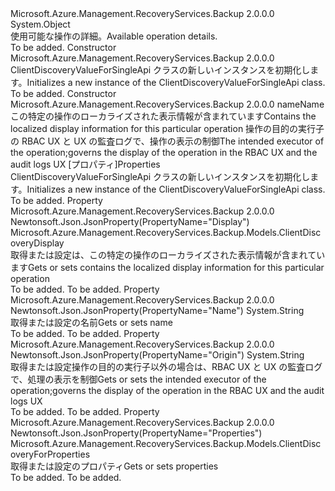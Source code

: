 <Type Name="ClientDiscoveryValueForSingleApi" FullName="Microsoft.Azure.Management.RecoveryServices.Backup.Models.ClientDiscoveryValueForSingleApi">
  <TypeSignature Language="C#" Value="public class ClientDiscoveryValueForSingleApi" />
  <TypeSignature Language="ILAsm" Value=".class public auto ansi beforefieldinit ClientDiscoveryValueForSingleApi extends System.Object" />
  <TypeSignature Language="DocId" Value="T:Microsoft.Azure.Management.RecoveryServices.Backup.Models.ClientDiscoveryValueForSingleApi" />
  <TypeSignature Language="VB.NET" Value="Public Class ClientDiscoveryValueForSingleApi" />
  <TypeSignature Language="F#" Value="type ClientDiscoveryValueForSingleApi = class" />
  <AssemblyInfo>
    <AssemblyName>Microsoft.Azure.Management.RecoveryServices.Backup</AssemblyName>
    <AssemblyVersion>2.0.0.0</AssemblyVersion>
  </AssemblyInfo>
  <Base>
    <BaseTypeName>System.Object</BaseTypeName>
  </Base>
  <Interfaces />
  <Docs>
    <summary>
            <span data-ttu-id="a1361-101">使用可能な操作の詳細。</span><span class="sxs-lookup"><span data-stu-id="a1361-101">Available operation details.</span></span>
            </summary>
    <remarks>To be added.</remarks>
  </Docs>
  <Members>
    <Member MemberName=".ctor">
      <MemberSignature Language="C#" Value="public ClientDiscoveryValueForSingleApi ();" />
      <MemberSignature Language="ILAsm" Value=".method public hidebysig specialname rtspecialname instance void .ctor() cil managed" />
      <MemberSignature Language="DocId" Value="M:Microsoft.Azure.Management.RecoveryServices.Backup.Models.ClientDiscoveryValueForSingleApi.#ctor" />
      <MemberSignature Language="VB.NET" Value="Public Sub New ()" />
      <MemberType>Constructor</MemberType>
      <AssemblyInfo>
        <AssemblyName>Microsoft.Azure.Management.RecoveryServices.Backup</AssemblyName>
        <AssemblyVersion>2.0.0.0</AssemblyVersion>
      </AssemblyInfo>
      <Parameters />
      <Docs>
        <summary>
            <span data-ttu-id="a1361-102">ClientDiscoveryValueForSingleApi クラスの新しいインスタンスを初期化します。</span><span class="sxs-lookup"><span data-stu-id="a1361-102">Initializes a new instance of the ClientDiscoveryValueForSingleApi class.</span></span>
            </summary>
        <remarks>To be added.</remarks>
      </Docs>
    </Member>
    <Member MemberName=".ctor">
      <MemberSignature Language="C#" Value="public ClientDiscoveryValueForSingleApi (string name = null, Microsoft.Azure.Management.RecoveryServices.Backup.Models.ClientDiscoveryDisplay display = null, string origin = null, Microsoft.Azure.Management.RecoveryServices.Backup.Models.ClientDiscoveryForProperties properties = null);" />
      <MemberSignature Language="ILAsm" Value=".method public hidebysig specialname rtspecialname instance void .ctor(string name, class Microsoft.Azure.Management.RecoveryServices.Backup.Models.ClientDiscoveryDisplay display, string origin, class Microsoft.Azure.Management.RecoveryServices.Backup.Models.ClientDiscoveryForProperties properties) cil managed" />
      <MemberSignature Language="DocId" Value="M:Microsoft.Azure.Management.RecoveryServices.Backup.Models.ClientDiscoveryValueForSingleApi.#ctor(System.String,Microsoft.Azure.Management.RecoveryServices.Backup.Models.ClientDiscoveryDisplay,System.String,Microsoft.Azure.Management.RecoveryServices.Backup.Models.ClientDiscoveryForProperties)" />
      <MemberSignature Language="VB.NET" Value="Public Sub New (Optional name As String = null, Optional display As ClientDiscoveryDisplay = null, Optional origin As String = null, Optional properties As ClientDiscoveryForProperties = null)" />
      <MemberSignature Language="F#" Value="new Microsoft.Azure.Management.RecoveryServices.Backup.Models.ClientDiscoveryValueForSingleApi : string * Microsoft.Azure.Management.RecoveryServices.Backup.Models.ClientDiscoveryDisplay * string * Microsoft.Azure.Management.RecoveryServices.Backup.Models.ClientDiscoveryForProperties -&gt; Microsoft.Azure.Management.RecoveryServices.Backup.Models.ClientDiscoveryValueForSingleApi" Usage="new Microsoft.Azure.Management.RecoveryServices.Backup.Models.ClientDiscoveryValueForSingleApi (name, display, origin, properties)" />
      <MemberType>Constructor</MemberType>
      <AssemblyInfo>
        <AssemblyName>Microsoft.Azure.Management.RecoveryServices.Backup</AssemblyName>
        <AssemblyVersion>2.0.0.0</AssemblyVersion>
      </AssemblyInfo>
      <Parameters>
        <Parameter Name="name" Type="System.String" />
        <Parameter Name="display" Type="Microsoft.Azure.Management.RecoveryServices.Backup.Models.ClientDiscoveryDisplay" />
        <Parameter Name="origin" Type="System.String" />
        <Parameter Name="properties" Type="Microsoft.Azure.Management.RecoveryServices.Backup.Models.ClientDiscoveryForProperties" />
      </Parameters>
      <Docs>
        <param name="name"><span data-ttu-id="a1361-103">name</span><span class="sxs-lookup"><span data-stu-id="a1361-103">Name</span></span></param>
        <param name="display"><span data-ttu-id="a1361-104">この特定の操作のローカライズされた表示情報が含まれています</span><span class="sxs-lookup"><span data-stu-id="a1361-104">Contains the localized display information for this particular operation</span></span></param>
        <param name="origin"><span data-ttu-id="a1361-105">操作の目的の実行子の RBAC UX と UX の監査ログで、操作の表示の制御</span><span class="sxs-lookup"><span data-stu-id="a1361-105">The intended executor of the operation;governs the display of the operation in the RBAC UX and the audit logs UX</span></span></param>
        <param name="properties"><span data-ttu-id="a1361-106">[プロパティ]</span><span class="sxs-lookup"><span data-stu-id="a1361-106">Properties</span></span></param>
        <summary>
            <span data-ttu-id="a1361-107">ClientDiscoveryValueForSingleApi クラスの新しいインスタンスを初期化します。</span><span class="sxs-lookup"><span data-stu-id="a1361-107">Initializes a new instance of the ClientDiscoveryValueForSingleApi class.</span></span>
            </summary>
        <remarks>To be added.</remarks>
      </Docs>
    </Member>
    <Member MemberName="Display">
      <MemberSignature Language="C#" Value="public Microsoft.Azure.Management.RecoveryServices.Backup.Models.ClientDiscoveryDisplay Display { get; set; }" />
      <MemberSignature Language="ILAsm" Value=".property instance class Microsoft.Azure.Management.RecoveryServices.Backup.Models.ClientDiscoveryDisplay Display" />
      <MemberSignature Language="DocId" Value="P:Microsoft.Azure.Management.RecoveryServices.Backup.Models.ClientDiscoveryValueForSingleApi.Display" />
      <MemberSignature Language="VB.NET" Value="Public Property Display As ClientDiscoveryDisplay" />
      <MemberSignature Language="F#" Value="member this.Display : Microsoft.Azure.Management.RecoveryServices.Backup.Models.ClientDiscoveryDisplay with get, set" Usage="Microsoft.Azure.Management.RecoveryServices.Backup.Models.ClientDiscoveryValueForSingleApi.Display" />
      <MemberType>Property</MemberType>
      <AssemblyInfo>
        <AssemblyName>Microsoft.Azure.Management.RecoveryServices.Backup</AssemblyName>
        <AssemblyVersion>2.0.0.0</AssemblyVersion>
      </AssemblyInfo>
      <Attributes>
        <Attribute>
          <AttributeName>Newtonsoft.Json.JsonProperty(PropertyName="Display")</AttributeName>
        </Attribute>
      </Attributes>
      <ReturnValue>
        <ReturnType>Microsoft.Azure.Management.RecoveryServices.Backup.Models.ClientDiscoveryDisplay</ReturnType>
      </ReturnValue>
      <Docs>
        <summary>
            <span data-ttu-id="a1361-108">取得または設定は、この特定の操作のローカライズされた表示情報が含まれています</span><span class="sxs-lookup"><span data-stu-id="a1361-108">Gets or sets contains the localized display information for this particular operation</span></span>
            </summary>
        <value>To be added.</value>
        <remarks>To be added.</remarks>
      </Docs>
    </Member>
    <Member MemberName="Name">
      <MemberSignature Language="C#" Value="public string Name { get; set; }" />
      <MemberSignature Language="ILAsm" Value=".property instance string Name" />
      <MemberSignature Language="DocId" Value="P:Microsoft.Azure.Management.RecoveryServices.Backup.Models.ClientDiscoveryValueForSingleApi.Name" />
      <MemberSignature Language="VB.NET" Value="Public Property Name As String" />
      <MemberSignature Language="F#" Value="member this.Name : string with get, set" Usage="Microsoft.Azure.Management.RecoveryServices.Backup.Models.ClientDiscoveryValueForSingleApi.Name" />
      <MemberType>Property</MemberType>
      <AssemblyInfo>
        <AssemblyName>Microsoft.Azure.Management.RecoveryServices.Backup</AssemblyName>
        <AssemblyVersion>2.0.0.0</AssemblyVersion>
      </AssemblyInfo>
      <Attributes>
        <Attribute>
          <AttributeName>Newtonsoft.Json.JsonProperty(PropertyName="Name")</AttributeName>
        </Attribute>
      </Attributes>
      <ReturnValue>
        <ReturnType>System.String</ReturnType>
      </ReturnValue>
      <Docs>
        <summary>
            <span data-ttu-id="a1361-109">取得または設定の名前</span><span class="sxs-lookup"><span data-stu-id="a1361-109">Gets or sets name</span></span>
            </summary>
        <value>To be added.</value>
        <remarks>To be added.</remarks>
      </Docs>
    </Member>
    <Member MemberName="Origin">
      <MemberSignature Language="C#" Value="public string Origin { get; set; }" />
      <MemberSignature Language="ILAsm" Value=".property instance string Origin" />
      <MemberSignature Language="DocId" Value="P:Microsoft.Azure.Management.RecoveryServices.Backup.Models.ClientDiscoveryValueForSingleApi.Origin" />
      <MemberSignature Language="VB.NET" Value="Public Property Origin As String" />
      <MemberSignature Language="F#" Value="member this.Origin : string with get, set" Usage="Microsoft.Azure.Management.RecoveryServices.Backup.Models.ClientDiscoveryValueForSingleApi.Origin" />
      <MemberType>Property</MemberType>
      <AssemblyInfo>
        <AssemblyName>Microsoft.Azure.Management.RecoveryServices.Backup</AssemblyName>
        <AssemblyVersion>2.0.0.0</AssemblyVersion>
      </AssemblyInfo>
      <Attributes>
        <Attribute>
          <AttributeName>Newtonsoft.Json.JsonProperty(PropertyName="Origin")</AttributeName>
        </Attribute>
      </Attributes>
      <ReturnValue>
        <ReturnType>System.String</ReturnType>
      </ReturnValue>
      <Docs>
        <summary>
            <span data-ttu-id="a1361-110">取得または設定操作の目的の実行子以外の場合は、RBAC UX と UX の監査ログで、処理の表示を制御</span><span class="sxs-lookup"><span data-stu-id="a1361-110">Gets or sets the intended executor of the operation;governs the display of the operation in the RBAC UX and the audit logs UX</span></span>
            </summary>
        <value>To be added.</value>
        <remarks>To be added.</remarks>
      </Docs>
    </Member>
    <Member MemberName="Properties">
      <MemberSignature Language="C#" Value="public Microsoft.Azure.Management.RecoveryServices.Backup.Models.ClientDiscoveryForProperties Properties { get; set; }" />
      <MemberSignature Language="ILAsm" Value=".property instance class Microsoft.Azure.Management.RecoveryServices.Backup.Models.ClientDiscoveryForProperties Properties" />
      <MemberSignature Language="DocId" Value="P:Microsoft.Azure.Management.RecoveryServices.Backup.Models.ClientDiscoveryValueForSingleApi.Properties" />
      <MemberSignature Language="VB.NET" Value="Public Property Properties As ClientDiscoveryForProperties" />
      <MemberSignature Language="F#" Value="member this.Properties : Microsoft.Azure.Management.RecoveryServices.Backup.Models.ClientDiscoveryForProperties with get, set" Usage="Microsoft.Azure.Management.RecoveryServices.Backup.Models.ClientDiscoveryValueForSingleApi.Properties" />
      <MemberType>Property</MemberType>
      <AssemblyInfo>
        <AssemblyName>Microsoft.Azure.Management.RecoveryServices.Backup</AssemblyName>
        <AssemblyVersion>2.0.0.0</AssemblyVersion>
      </AssemblyInfo>
      <Attributes>
        <Attribute>
          <AttributeName>Newtonsoft.Json.JsonProperty(PropertyName="Properties")</AttributeName>
        </Attribute>
      </Attributes>
      <ReturnValue>
        <ReturnType>Microsoft.Azure.Management.RecoveryServices.Backup.Models.ClientDiscoveryForProperties</ReturnType>
      </ReturnValue>
      <Docs>
        <summary>
            <span data-ttu-id="a1361-111">取得または設定のプロパティ</span><span class="sxs-lookup"><span data-stu-id="a1361-111">Gets or sets properties</span></span>
            </summary>
        <value>To be added.</value>
        <remarks>To be added.</remarks>
      </Docs>
    </Member>
  </Members>
</Type>